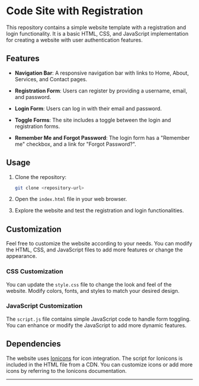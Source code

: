 # Code Site with Registration

This repository contains a simple website template with a registration and login functionality. It is a basic HTML, CSS, and JavaScript implementation for creating a website with user authentication features.

## Features

- **Navigation Bar**: A responsive navigation bar with links to Home, About, Services, and Contact pages.

- **Registration Form**: Users can register by providing a username, email, and password.

- **Login Form**: Users can log in with their email and password.

- **Toggle Forms**: The site includes a toggle between the login and registration forms.

- **Remember Me and Forgot Password**: The login form has a "Remember me" checkbox, and a link for "Forgot Password?".

## Usage

1. Clone the repository:

   ```bash
   git clone <repository-url>
   ```

2. Open the `index.html` file in your web browser.

3. Explore the website and test the registration and login functionalities.

## Customization

Feel free to customize the website according to your needs. You can modify the HTML, CSS, and JavaScript files to add more features or change the appearance.

### CSS Customization

You can update the `style.css` file to change the look and feel of the website. Modify colors, fonts, and styles to match your desired design.

### JavaScript Customization

The `script.js` file contains simple JavaScript code to handle form toggling. You can enhance or modify the JavaScript to add more dynamic features.

## Dependencies

The website uses [Ionicons](https://ionicons.com/) for icon integration. The script for Ionicons is included in the HTML file from a CDN. You can customize icons or add more icons by referring to the Ionicons documentation.

---

